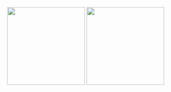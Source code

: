 
<div>
  <img height="180em" src="https://github-readme-stats.vercel.app/api?username=iliekrishna&show_icons=true&theme=dracula&include_all_commits=true&count_private=true"/>
    <img height="180em" src="https://github-readme-stats.vercel.app/api/top-langs/?username=iliekrishna&layout=compact&langs_count=16&theme=dark"/>
</div>
